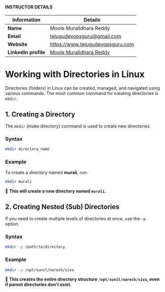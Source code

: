 #### INSTRUCTOR DETAILS

|  Information             | Details                                                                      |
|----------------------    |------------------------------------------------------------------------------|
| **Name**                 | Moole Muralidhara Reddy                                                      |
| **Email**                | telugudevopsguru@gmail.com                                                |
| **Website**              | https://www.telugudevopsguru.com               |
| **LinkedIn profile**     | [Moole Muralidhara Reddy](https://www.linkedin.com/in/moole-muralidhara-reddy) |

# **Working with Directories in Linux**  

Directories (folders) in Linux can be created, managed, and navigated using various commands. The most common command for creating directories is `mkdir`.  

## **1. Creating a Directory**  
The `mkdir` (make directory) command is used to create new directories.  

### **Syntax**  
```sh
mkdir directory_name
```  

### **Example**  
To create a directory named **murali**, run:  
```sh
mkdir murali
```  
📌 **This will create a new directory named `murali`.**  

## **2. Creating Nested (Sub) Directories**  
If you need to create multiple levels of directories at once, use the `-p` option.  

### **Syntax**  
```sh
mkdir -p /path/to/directory
```  

### **Example**  
```sh
mkdir -p /opt/sunil/naresh/siva
```  
📌 **This creates the entire directory structure `/opt/sunil/naresh/siva`, even if parent directories don't exist.**  
